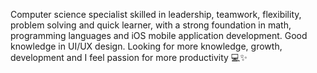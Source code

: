Computer science specialist skilled in leadership, teamwork, flexibility, problem solving and quick learner, with a strong foundation in math, programming languages and iOS mobile application development. Good knowledge in UI/UX design. Looking for more knowledge, growth, development and I feel passion for more productivity 💻✨
<!---
Amalghofaily/Amalghofaily is a ✨ special ✨ repository because its `README.md` (this file) appears on your GitHub profile.
You can click the Preview link to take a look at your changes.
--->

